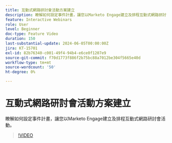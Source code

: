 ```yaml
---
title: 互動式網路研討會活動方案建立
description: 瞭解如何設定事件計畫，讓您以Marketo Engage建立及排程互動式網路研討會活動。
feature: Interactive Webinars
role: User
level: Beginner
doc-type: Feature Video
duration: 150
last-substantial-update: 2024-06-05T00:00:00Z
jira: KT-15701
exl-id: 82b76340-c001-49f4-94b4-e6ce0f1207e9
source-git-commit: f70d1773f886f2b75bc88a7012be304f5665e40d
workflow-type: tm+mt
source-wordcount: '50'
ht-degree: 0%

---
```


# 互動式網路研討會活動方案建立

瞭解如何設定事件計畫，讓您以Marketo Engage建立及排程互動式網路研討會活動。

>[!VIDEO](https://video.tv.adobe.com/v/3429639/?learn=on)
